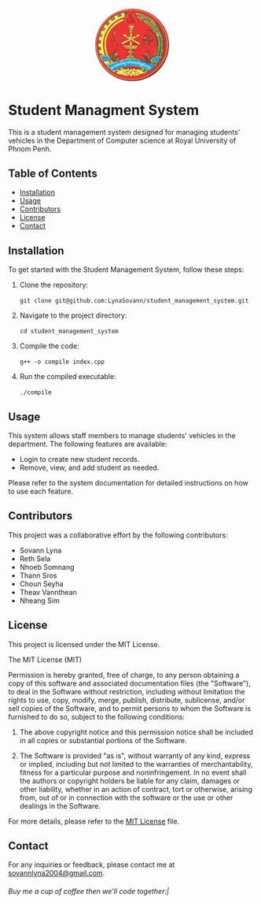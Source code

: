 ﻿
<p align="center">
  <a href="http://www.rupp.edu.kh/">
    <img width="150" src="./pic/rupp-logo.jpg">
  </a>
</p>


# Student Managment System

This is a student management system designed for managing students' vehicles in the Department of Computer science at Royal University of Phnom Penh.

## Table of Contents
- [Installation](#installation)
- [Usage](#usage)
- [Contributors](#contributors)
- [License](#license)
- [Contact](#contact)

## Installation

To get started with the Student Management System, follow these steps:

1. Clone the repository:

   `git clone git@github.com:LynaSovann/student_management_system.git`
   
2. Navigate to the project directory:
   
   `cd student_management_system`
   
3. Compile the code:
   
   `g++ -o compile index.cpp`
   
4. Run the compiled executable:
   
   `./compile`
## Usage

This system allows staff members to manage students' vehicles in the department. The following features are available:

- Login to create new student records.
- Remove, view, and add student as needed.

Please refer to the system documentation for detailed instructions on how to use each feature.
## Contributors

This project was a collaborative effort by the following contributors:
 - Sovann Lyna
 - Reth Sela
 - Nhoeb Somnang
 - Thann Sros
 - Choun Seyha
 - Theav Vannthean
 -  Nheang Sim
## License

This project is licensed under the MIT License.

The MIT License (MIT)

Permission is hereby granted, free of charge, to any person obtaining a copy
of this software and associated documentation files (the "Software"), to deal
in the Software without restriction, including without limitation the rights
to use, copy, modify, merge, publish, distribute, sublicense, and/or sell
copies of the Software, and to permit persons to whom the Software is
furnished to do so, subject to the following conditions:

1. The above copyright notice and this permission notice shall be included in
   all copies or substantial portions of the Software.

2. The Software is provided "as is", without warranty of any kind, express or
   implied, including but not limited to the warranties of merchantability,
   fitness for a particular purpose and noninfringement. In no event shall the
   authors or copyright holders be liable for any claim, damages or other
   liability, whether in an action of contract, tort or otherwise, arising
   from, out of or in connection with the software or the use or other dealings
   in the Software.

For more details, please refer to the [MIT License](LICENSE) file.

## Contact

For any inquiries or feedback, please contact me at sovannlyna2004@gmail.com.


###### Buy me a cup of coffee then we'll code together:|